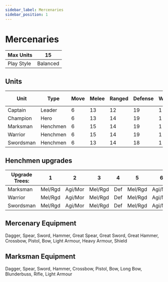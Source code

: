 ```yaml
---
sidebar_label: Mercenaries
sidebar_position: 1
---
```

# Mercenaries

| Max Units  | 15       |
| ---------- | -------- |
| Play Style | Balanced |

## Units

| Unit      | Type     | Move | Melee | Ranged | Defense | Wounds | Agility | Attacks | Morale | Base Cost |
| --------- | -------- | ---- | ----- | ------ | ------- | ------ | ------- | ------- | ------ | --------- |
| Captain   | Leader   | 6    | 13    | 12     | 19      | 1      | 8       | 1       | 7      | 60        |
| Champion  | Hero     | 6    | 13    | 14     | 19      | 1      | 11      | 1       | 10     | 35        |
| Marksman  | Henchmen | 6    | 15    | 14     | 19      | 1      | 11      | 1       | 10     | 25        |
| Warrior   | Henchmen | 6    | 15    | 14     | 19      | 1      | 11      | 1       | 10     | 25        |
| Swordsman | Henchmen | 6    | 13    | 14     | 18      | 1      | 11      | 1       | 10     | 40        |

## Henchmen upgrades

| Upgrade Trees: | 1       | 2       | 3       | 4   | 5       | 6       | 7       | 8   |
| -------------- | ------- | ------- | ------- | --- | ------- | ------- | ------- | --- |
| Marksman       | Mel/Rgd | Agi/Mor | Mel/Rgd | Def | Mel/Rgd | Agi/Mor | Mel/Rgd | Def |
| Warrior        | Mel/Rgd | Agi/Mor | Mel/Rgd | Def | Mel/Rgd | Agi/Mor | Mel/Rgd | Def |
| Swordsman      | Mel/Rgd | Agi/Mor | Mel/Rgd | Def | Mel/Rgd | Agi/Mor | Mel/Rgd | Def |

## Mercenary Equipment

<div name='equipment'>
Dagger, Spear, Sword, Hammer, Great Spear, Great Sword, Great Hammer, Crossbow, Pistol, Bow, Light Armour, Heavy Armour, Shield
</div>

## Marksman Equipment

<div name='equipment'>
Dagger, Spear, Sword, Hammer, Crossbow, Pistol, Bow, Long Bow, Blunderbuss, Rifle, Light Armour
</div>

